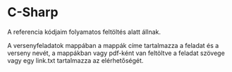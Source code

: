 # C-Sharp
A referencia kódjaim folyamatos feltöltés alatt állnak.

A versenyfeladatok mappában a mappák címe tartalmazza a feladat és a verseny nevét, a mappákban vagy pdf-ként van feltöltve a feladat szövege vagy egy link.txt tartalmazza az elérhetőségét.
